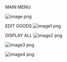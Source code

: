 MAIN MENU

![image png](https://user-images.githubusercontent.com/77137326/143386081-b575de24-790f-4211-bda6-5d5d8cfedf4c.jpeg)


EDIT GOODS
![image1 png](https://user-images.githubusercontent.com/77137326/143386116-9c04f4db-a8b7-4d0d-b6b1-bc939ea47c20.jpeg)


DISPLAY ALL
![image2 png](https://user-images.githubusercontent.com/77137326/143386151-7dd98e7d-ce2e-4c38-8071-b11ec1807a38.jpeg)


![image3 png](https://user-images.githubusercontent.com/77137326/143387111-d0362761-d6c3-447d-9d9f-20639e527781.jpeg)



![image4 png](https://user-images.githubusercontent.com/77137326/143387153-d5ab4a62-6234-45e2-ae25-c009f22ba3b8.jpeg)
